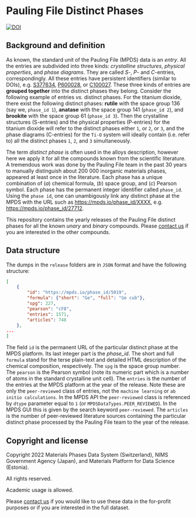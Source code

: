 # Pauling File Distinct Phases

[![DOI](https://zenodo.org/badge/512474958.svg)](https://doi.org/10.5281/zenodo.7693172)

## Background and definition

As known, the standard unit of the Pauling File (MPDS) data is an _entry_. All the entries are subdivided into three kinds: _crystalline structures_, _physical properties_, and _phase diagrams_. They are called _S_-, _P_- and _C_-entries, correspondingly. All these entries have persistent identifiers (similar to DOIs), e.g. [S377634](https://mpds.io/entry/S377634), [P600028](https://mpds.io/entry/P600028), or [C100027](https://mpds.io/entry/C100027). These three kinds of entries are **grouped together** into the distinct phases they belong. Consider the following example of entries _vs._ distinct phases. For the titanium dioxide, there exist the following distinct phases: **rutile** with the space group 136 (say we, `phase_id 1`), **anatase** with the space group 141 (`phase_id 2`), and **brookite** with the space group 61 (`phase_id 3`). Then the crystalline structures (S-entries) and the physical properties (P-entries) for the titanium dioxide will refer to the distinct phases either `1`, or `2`, or `3`, and the phase diagrams (C-entries) for the `Ti-O` system will ideally contain (i.e. refer to) all the distinct phases `1`, `2`, and `3` simultaneously.

The term _distinct phase_ is often used in the alloys description, however here we apply it for all the compounds known from the scientific literature. A tremendous work was done by the Pauling File team in the past 30 years to manually distinguish about 200 000 inorganic materials phases, appeared at least once in the literature. Each phase has a unique combination of (_a_) chemical formula, (_b_) space group, and (_c_) Pearson symbol. Each phase has the permanent integer identifier called `phase_id`. Using the `phase id`, one can unambigously link any distinct phase at the MPDS with the URL such as https://mpds.io/phase_id/XXXX, e.g. https://mpds.io/phase_id/27712.

This repository contains the yearly releases of the Pauling File distinct phases for all the known _unary_ and _binary_ compounds. Please [contact us](https://mpds.io/products) if you are interested in the other compounds.


## Data structure

The dumps in the `release` folders are in `JSON` format and have the following structure:

```json
[
	{
		"id": "https://mpds.io/phase_id/5019",
		"formula": {"short": "Ge", "full": "Ge cub"},
		"spg": 227,
		"pearson": "cF8",
		"entries": 1571,
		"articles": 748
	},
...
]
```

The field `id` is the permanent URL of the particular distinct phase at the MPDS platform. Its last integer part is the _phase_id_.
The short and full `formula` stand for the terse plain-text and detailed HTML description of the chemical composition, respectively.
The `spg` is the space group number.
The `pearson` is the Pearson symbol (note its numeric part which is a number of atoms in the standard crystalline unit cell).
The `entries` is the number of the entries at the MPDS platform at the year of the release. Note these are only the `peer-reviewed` class of entries, not the `machine learning` or `ab initio calculations`. In the MPDS API the `peer-reviewed` class is referenced by `dtype` parameter equal to `1` (or `MPDSDataTypes.PEER_REVIEWED`). In the MPDS GUI this is given by the search keyword `peer-reviewed`.
The `articles` is the number of peer-reviewed literature sources containing the particular distinct phase processed by the Pauling File team to the year of the release.


## Copyright and license

Copyright 2022 Materials Phases Data System (Switzerland), NIMS Government Agency (Japan), and Materials Platform for Data Science (Estonia).

All rights reserved.

Academic usage is allowed.

Please [contact us](https://mpds.io/products) if you would like to use these data in the for-profit purposes or if you are interested in the full dataset.
